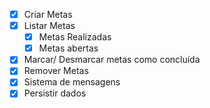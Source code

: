 - [x] Criar Metas
- [x] Listar Metas
     - [x] Metas Realizadas
     - [x] Metas abertas
- [x] Marcar/ Desmarcar metas como concluída
- [x] Remover Metas
- [x] Sistema de mensagens
- [x] Persistir dados
